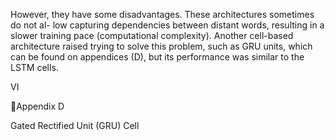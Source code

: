 However, they have some disadvantages. These architectures sometimes do not al-
low capturing dependencies between distant words, resulting in a slower training pace
(computational complexity). Another cell-based architecture raised trying to solve this
problem, such as GRU units, which can be found on appendices (D), but its performance
was similar to the LSTM cells.

VI

Appendix D

Gated Rectified Unit (GRU) Cell
